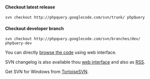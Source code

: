#### Checkout latest release

``` {.prettyprint}
svn checkout http://phpquery.googlecode.com/svn/trunk/ phpQuery
```

#### Checkout developer branch

``` {.prettyprint}
svn checkout http://phpquery.googlecode.com/svn/branches/dev/ phpQuery-dev
```

You can directly [browse the
code](http://code.google.com/p/phpquery/source/browse/) using web
interface.

SVN changelog is also available thou [web
interface](http://code.google.com/p/phpquery/source/list) and also as
[RSS](http://code.google.com/feeds/p/phpquery/svnchanges/basic).

Get SVN for Windows from [TortoiseSVN](http://tortoisesvn.tigris.org/).
